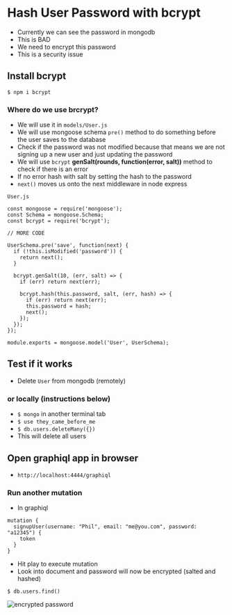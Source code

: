# Hash User Password with bcrypt
* Currently we can see the password in mongodb
* This is BAD
* We need to encrypt this password
* This is a security issue

## Install bcrypt
`$ npm i bcrypt`

### Where do we use brcrypt?
* We will use it in `models/User.js`
* We will use mongoose schema `pre()` method to do something before the user saves to the database
* Check if the password was not modified because that means we are not signing up a new user and just updating the password
* We will use `bcrypt` **genSalt(rounds, function(error, salt))** method to check if there is an error
* If no error hash with salt by setting the hash to the password
* `next()` moves us onto the next middleware in node express

`User.js`

```
const mongoose = require('mongoose');
const Schema = mongoose.Schema;
const bcrypt = require('bcrypt');

// MORE CODE

UserSchema.pre('save', function(next) {
  if (!this.isModified('password')) {
    return next();
  }

  bcrypt.genSalt(10, (err, salt) => {
    if (err) return next(err);

    bcrypt.hash(this.password, salt, (err, hash) => {
      if (err) return next(err);
      this.password = hash;
      next();
    });
  });
});

module.exports = mongoose.model('User', UserSchema);
```

## Test if it works
* Delete `User` from mongodb (remotely)

### or locally (instructions below)
* `$ mongo` in another terminal tab
* `$ use they_came_before_me`
* `$ db.users.deleteMany({})`
* This will delete all users

## Open graphiql app in browser
* `http://localhost:4444/graphiql`

### Run another mutation
* In graphiql

```
mutation {
  signupUser(username: "Phil", email: "me@you.com", password: "a12345") {
    token
  }
}
```

* Hit play to execute mutation
* Look into document and password will now be encrypted (salted and hashed)

`$ db.users.find()`

![encrypted password](https://i.imgur.com/xvlurSS.png)
